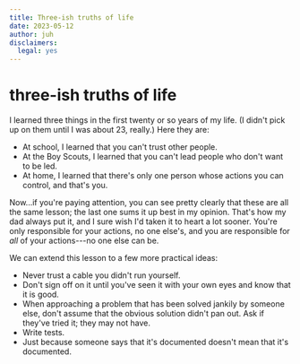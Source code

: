 ```yaml
---
title: Three-ish truths of life
date: 2023-05-12
author: juh
disclaimers:
  legal: yes
---
```


# three-ish truths of life

I learned three things in the first twenty or so years of my life. (I didn't pick up on them until I was about 23, really.) Here they are:

- At school, I learned that you can't trust other people.
- At the Boy Scouts, I learned that you can't lead people who don't want to be led.
- At home, I learned that there's only one person whose actions you can control, and that's you.

Now...if you're paying attention, you can see pretty clearly that these are all the same lesson; the last one sums it up best in my opinion. That's how my dad always put it, and I sure wish I'd taken it to heart a lot sooner. You're only responsible for your actions, no one else's, and you are responsible for _all_ of your actions---no one else can be.

We can extend this lesson to a few more practical ideas:

- Never trust a cable you didn't run yourself.
- Don't sign off on it until you've seen it with your own eyes and know that it is good.
- When approaching a problem that has been solved jankily by someone else, don't assume that the obvious solution didn't pan out. Ask if they've tried it; they may not have.
- Write tests.
- Just because someone says that it's documented doesn't mean that it's documented.